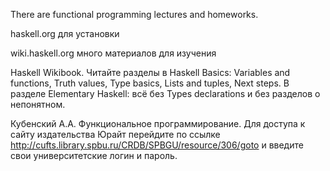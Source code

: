 There are functional programming lectures and homeworks.

haskell.org для установки

wiki.haskell.org много материалов для изучения

Haskell Wikibook. Читайте разделы в Haskell Basics: Variables and functions, Truth values, Type basics, Lists and tuples, Next steps. В разделе Elementary Haskell: всё без Types declarations и без разделов о непонятном.

Кубенский А.А. Функциональное программирование. Для доступа к сайту издательства Юрайт перейдите по ссылке http://cufts.library.spbu.ru/CRDB/SPBGU/resource/306/goto и введите свои университетские логин и пароль.
